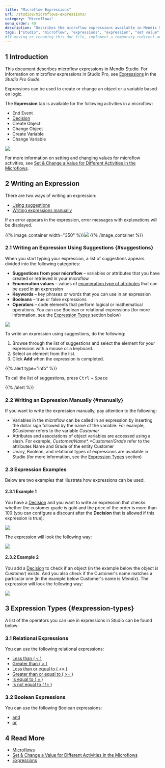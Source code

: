 ```yaml
---
title: "Microflow Expressions"
url: /studio8/microflows-expressions/
category: "Microflows"
menu_order: 40
description: "Describes the microflow expressions available in Mendix Studio."
tags: ["studio", "microflow", "expressions", "expression", "set value", "variable"]
#If moving or renaming this doc file, implement a temporary redirect and let the respective team know they should update the URL in the product. See Mapping to Products for more details.
---
```


## 1 Introduction 

This document describes microflow expressions in Mendix Studio. For information on microflow expressions in Studio Pro, see [Expressions](/refguide8/expressions/) in the *Studio Pro Guide*. 

Expressions can be used to create or change an object or a variable based on logic. 

The **Expression** tab is available for the following activities in a microflow:

*  End Event
*  [Decision](/studio8/microflows-decision/)
*  Create Object
*  Change Object
*  Create Variable 
*  Change Variable

![](/attachments/studio8/microflows/microflows-expressions/expression-tab.png)

For more information on setting and changing values for microflow activities, see [Set & Change a Value for Different Activities in the Microflows](/studio8/microflows-setting-and-changing-value/).

## 2 Writing an Expression

There are two ways of writing an expression:

* [Using suggestions](#suggestions)
* [Writing expressions manually](#manually)

If an error appears in the expression, error messages with explanations will be displayed. 

{{% image_container width="350" %}}![](/attachments/studio8/microflows/microflows-expressions/expression-error.png)
{{% /image_container %}}

### 2.1 Writing an Expression Using Suggestions {#suggestions}

When you start typing your expression, a list of suggestions appears divided into the following categories:

* **Suggestions from your microflow** – variables or attributes that you have created or retrieved in your microflow
* **Enumeration values** – values of [enumeration type of attributes](/studio8/domain-models-enumeration/) that can be used in an expression
* **Keywords** – key phrases or words that you can use in an expression
* **Booleans** – true or false expressions
* **Operators** – code elements that perform logical or mathematical operations. You can use Boolean or relational expressions (for more information, see the [Expression Types](#expression-types) section below)

![](/attachments/studio8/microflows/microflows-expressions/expressions-list.png)

To write an expression using suggestions, do the following:

1. Browse through the list of suggestions and select the element for your expression with a mouse or a keyboard.
2. Select an element from the list.
4. Click **Add** when the expression is completed.

{{% alert type="info" %}}

To call the list of suggestions, press <kbd>Ctrl</kbd> + <kbd>Space</kbd>

{{% /alert %}}

### 2.2 Writing an Expression Manually {#manually}

If you want to write the expression manually, pay attention to the following:

* Variables in the microflow can be called in an expression by inserting the dollar sign followed by the name of the variable. For example, *$Customer* refers to the variable *Customer*  
* Attributes and associations of object variables are accessed using a slash. For example, *$Customer/Name*, *$Customer/Grade* refer to the attributes Name and Grade of the entity Customer 
* Unary, Boolean, and relational types of expressions are available in Studio (for more information, see the [Expression Types](#expression-types) section)

### 2.3  Expression Examples

Below are two examples that illustrate how expressions can be used. 

#### 2.3.1 Example 1

You have a [Decision](/studio8/microflows-decision/) and you want to write an expression that checks whether the customer grade is gold and the price of the order is more than 100 (you can configure a discount after the **Decision** that is allowed if this expression is true):

![](/attachments/studio8/microflows/microflows-expressions/example-decision.png) 

The expression will look the following way:

![](/attachments/studio8/microflows/microflows-expressions/expression-decision.png)

#### 2.3.2 Example 2

You add a [Decision](/studio8/microflows-decision/) to check if an object (in the example below the object is *Customer*) exists. And you also check if the Customer's name matches a particular one (in the example below Customer's name is *Mendix*). The expression will look the following way:

![](/attachments/studio8/microflows/microflows-expressions/customer-empty-and-name-example.png)

## 3 Expression Types {#expression-types}

A list of the operators you can use in expressions in Studio can be found below:

### 3.1 Relational Expressions

You can use the following relational expressions:

* [Less than ( < )](/refguide8/relational-expressions/)
* [Greater than ( > )](/refguide8/relational-expressions/)
* [Less than or equal to ( <= )](/refguide8/relational-expressions/)
* [Greater than or equal to ( >= )](/refguide8/relational-expressions/)
* [Is equal to ( = )](/refguide8/relational-expressions/)
* [Is not equal to ( != )](/refguide8/relational-expressions/)

### 3.2 Boolean Expressions

You can use the following Boolean expressions:

* [and](/refguide8/boolean-expressions/)
* [or](/refguide8/boolean-expressions/)

## 4 Read More

* [Microflows](/studio8/microflows/)
* [Set & Change a Value for Different Activities in the Microflows](/studio8/microflows-setting-and-changing-value/)
* [Expressions](/refguide8/expressions/)
